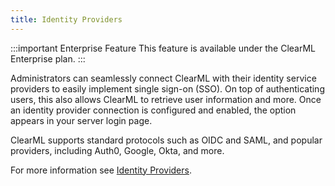 ```yaml
---
title: Identity Providers
---
```


:::important Enterprise Feature
This feature is available under the ClearML Enterprise plan.
:::

Administrators can seamlessly connect ClearML with their identity service providers to easily implement single sign-on 
(SSO). On top of authenticating users, this also allows ClearML to retrieve user information and more. Once an identity 
provider connection is configured and enabled, the option appears in your server login page.

ClearML supports standard protocols such as OIDC and SAML, and popular providers, including Auth0, Google, Okta, and more.

For more information see [Identity Providers](../webapp/webapp_profile.md#identity-providers).